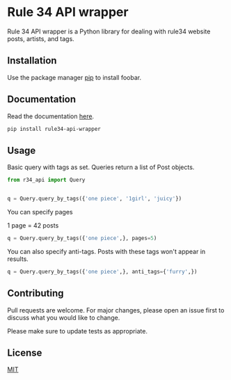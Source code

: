 # Rule 34 API wrapper

Rule 34 API wrapper is a Python library for dealing with rule34 website posts, artists, and tags.

## Installation

Use the package manager [pip](https://pip.pypa.io/en/stable/) to install foobar.

## Documentation

Read the documentation [here](https://github.com/Justin-monteilhet/r34_api_wrapper/blob/main/doc.md).

```bash
pip install rule34-api-wrapper
```

## Usage
Basic query with tags as set. Queries return a list of Post objects.
```python
from r34_api import Query


q = Query.query_by_tags({'one piece', '1girl', 'juicy'})
```
You can specify pages

1 page = 42 posts
```python
q = Query.query_by_tags({'one piece',}, pages=5)
```
You can also specify anti-tags. Posts with these tags won't appear in results.
```python
q = Query.query_by_tags({'one piece',}, anti_tags={'furry',})
```


## Contributing

Pull requests are welcome. For major changes, please open an issue first to discuss what you would like to change.

Please make sure to update tests as appropriate.

## License

[MIT](https://choosealicense.com/licenses/mit/)
